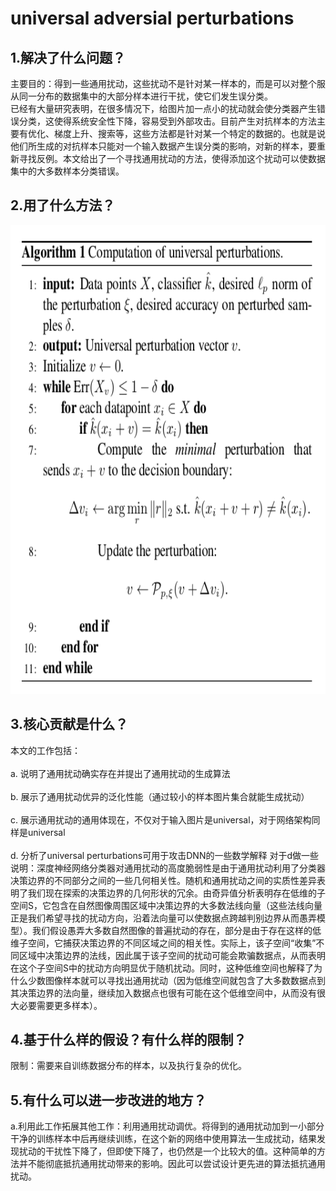 universal adversial perturbations<br>  
===
1.解决了什么问题？<br>  
---
主要目的：得到一些通用扰动，这些扰动不是针对某一样本的，而是可以对整个服从同一分布的数据集中的大部分样本进行干扰，使它们发生误分类。<br>
已经有大量研究表明，在很多情况下，给图片加一点小的扰动就会使分类器产生错误分类，这使得系统安全性下降，容易受到外部攻击。目前产生对抗样本的方法主要有优化、梯度上升、搜索等，这些方法都是针对某一个特定的数据的。也就是说他们所生成的对抗样本只能对一个输入数据产生误分类的影响，对新的样本，要重新寻找反例。本文给出了一个寻找通用扰动的方法，使得添加这个扰动可以使数据集中的大多数样本分类错误。

2.用了什么方法？<br> 
---
<img width="750" height="750" src="https://github.com/Ziwen-He/paper-read/blob/master/universal.png"/><br>

3.核心贡献是什么？<br>  
---
本文的工作包括： <br>  
a. 说明了通用扰动确实存在并提出了通用扰动的生成算法 <br>  
b. 展示了通用扰动优异的泛化性能（通过较小的样本图片集合就能生成扰动） <br>  
c. 展示通用扰动的通用体现在，不仅对于输入图片是universal，对于网络架构同样是universal <br>  
d. 分析了universal perturbations可用于攻击DNN的一些数学解释 
对于d做一些说明：深度神经网络分类器对通用扰动的高度脆弱性是由于通用扰动利用了分类器决策边界的不同部分之间的一些几何相关性。随机和通用扰动之间的实质性差异表明了我们现在探索的决策边界的几何形状的冗余。由奇异值分析表明存在低维的子空间S，它包含在自然图像周围区域中决策边界的大多数法线向量（这些法线向量正是我们希望寻找的扰动方向，沿着法向量可以使数据点跨越判别边界从而愚弄模型）。我们假设愚弄大多数自然图像的普遍扰动的存在，部分是由于存在这样的低维子空间，它捕获决策边界的不同区域之间的相关性。实际上，该子空间“收集”不同区域中决策边界的法线，因此属于该子空间的扰动可能会欺骗数据点，从而表明在这个子空间S中的扰动方向明显优于随机扰动。同时，这种低维空间也解释了为什么少数图像样本就可以寻找出通用扰动（因为低维空间就包含了大多数数据点到其决策边界的法向量，继续加入数据点也很有可能在这个低维空间中，从而没有很大必要需要更多样本）。<br>

4.基于什么样的假设？有什么样的限制？<br>  
---
限制：需要来自训练数据分布的样本，以及执行复杂的优化。<br>

5.有什么可以进一步改进的地方？<br>  
---
a.利用此工作拓展其他工作：利用通用扰动调优。将得到的通用扰动加到一小部分干净的训练样本中后再继续训练，在这个新的网络中使用算法一生成扰动，结果发现扰动的干扰性下降了，但即使下降了，也仍然是一个比较大的值。这种简单的方法并不能彻底抵抗通用扰动带来的影响。因此可以尝试设计更先进的算法抵抗通用扰动。

